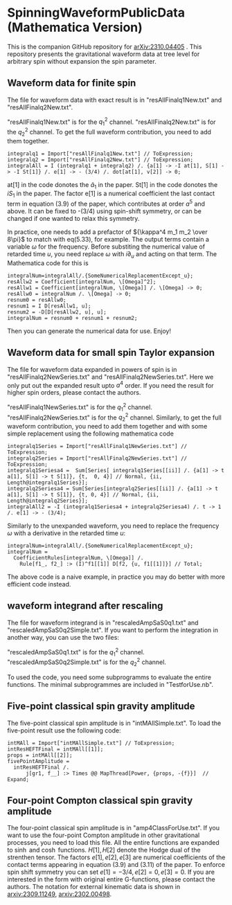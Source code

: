 # SpinningWaveformPublicData (Mathematica Version)
This is the companion GitHub repository for [arXiv:2310.04405](https://arxiv.org/abs/2310.04405) .
This repository presents the gravitational waveform data at tree level for arbitrary spin without expansion the spin parameter.

## Waveform data for finite spin
The file for waveform data with exact result is in "resAllFinalq1New.txt" and "resAllFinalq2New.txt". 

"resAllFinalq1New.txt" is for the $q_1^2$ channel.
"resAllFinalq2New.txt" is for the $q_2^2$ channel. 
To get the full waveform contribution, you need to add them together.

```
integralq1 = Import["resAllFinalq1New.txt"] // ToExpression;
integralq2 = Import["resAllFinalq2New.txt"] // ToExpression;
integralAll = I (integralq1 + integralq2) /. {a[1] -> -I at[1], S[1] -> -I St[1]} /. e[1] -> - (3/4) /. dot[at[1], v[2]] -> 0;
```
at[1] in the code donotes the $\tilde{a}_1$ in the paper.  St[1] in the code donotes the $i S_1$ in the paper. The factor e[1] is a numerical coefficient the last contact term in equation (3.9) of the paper, which contributes at order $a^5$ and above. It can be fixed to -(3/4) using spin-shift symmetry, or can be changed if one wanted to relax this symmetry.

In practice, one needs to add a prefactor of ${\kappa^4 m_1 m_2 \over 8\pi}$ to match with eq(5.33), for example.
The output terms contain a variable $\omega$ for the frequency. Before substiting the numerical value of retarded time $u$, you need replace $\omega$ with $i\partial_u$ and acting on that term. The Mathematica code for this is 

```
integralNum=integralAll/.{SomeNumericalReplacementExcept_u};
resAllw2 = Coefficient[integralNum, \[Omega]^2];
resAllw1 = Coefficient[integralNum, \[Omega]] /. \[Omega] -> 0;
resAllw0 = integralNum /. \[Omega] -> 0;
resnum0 = resAllw0;
resnum1 = I D[resAllw1, u];
resnum2 = -D[D[resAllw2, u], u];
integralNum = resnum0 + resnum1 + resnum2;
```
Then you can generate the numerical data for use. Enjoy!

## Waveform data for small spin Taylor expansion
The file for waveform data expanded in powers of spin is in "resAllFinalq2NewSeries.txt" and "resAllFinalq2NewSeries.txt". Here we only put out the expanded result upto $a^4$ order. If you need the result for higher spin orders, please contact the authors. 

"resAllFinalq1NewSeries.txt" is for the $q_1^2$ channel.
"resAllFinalq2NewSeries.txt" is for the $q_2^2$ channel. 
Similarly, to get the full waveform contribution, you need to add them together and with some simple replacement using the following mathematica code

```
integralq1Series = Import["resAllFinalq1NewSeries.txt"] // ToExpression;
integralq2Series = Import["resAllFinalq2NewSeries.txt"] // ToExpression;
integralq1Seriesa4 =  Sum[Series[ integralq1Series[[ii]] /. {a[1] -> t a[1], S[1] -> t S[1]}, {t,  0, 4}] // Normal, {ii, Length@integralq1Series}];
integralq2Seriesa4 = Sum[Series[integralq2Series[[ii]] /. {a[1] -> t a[1], S[1] -> t S[1]}, {t, 0, 4}] // Normal, {ii, Length@integralq2Series}];
integralAll2 = -I (integralq1Seriesa4 + integralq2Seriesa4) /. t -> 1 /. e[1] -> - (3/4);
```
Similarly to the unexpanded waveform, you need to replace the frequency $\omega$ with a derivative in the retarded time $u$: 
```
integralNum=integralAll/.{SomeNumericalReplacementExcept_u};
integralNum = 
  CoefficientRules[integralNum, \[Omega]] /. 
    Rule[f1_, f2_] :> (I)^f1[[1]] D[f2, {u, f1[[1]]}] // Total;
```
The above code is a naive example, in practice you may do better with more efficient code instead.



## waveform integrand after rescaling
The file for waveform integrand is in "rescaledAmpSaS0q1.txt" and "rescaledAmpSaS0q2Simple.txt". If you want to perform the integration in another way, you can use the two files: 

"rescaledAmpSaS0q1.txt" is for the $q_1^2$ channel.
"rescaledAmpSaS0q2Simple.txt" is for the $q_2^2$ channel. 

To used the code, you need some subprogramms to evaluate the entire functions. The minimal subprogrammes are included in "TestforUse.nb".


## Five-point classical spin gravity amplitude
The five-point classical spin amplitude is in "intMAllSimple.txt". 
To load the five-point result use the following code:
```
intMAll = Import["intMAllSimple.txt"] // ToExpression;
intResHEFTFinal = intMAll[[1]];
props = intMAll[[2]];
fivePointAmplitude = 
  intResHEFTFinal /. 
      j[gr1, f__] :> Times @@ MapThread[Power, {props, -{f}}]  // Expand;
```

## Four-point Compton classical spin gravity amplitude 
The four-point classical spin amplitude is in "amp4ClassForUse.txt".  If you want to use the four-point Compton amplitude in other gravitational processes, you need to load this file. All the entire functions are expanded to $\sinh$ and $\cosh$ functions. $H[1], H[2]$ denote the Hodge dual of the strenthen tensor. The factors $e[1], e[2], e[3]$ are numerical coefficients of the contact terms appearing in equation (3.9) and (3.11) of the paper. To enforce spin shift symmetry you can set $e[1]=-3/4,e[2]=0,e[3]=0$.  If you are interested in the form with original entire G-functions, please contact the authors. 
The notation for external kinematic data is shown in [arxiv:2309.11249](https://arxiv.org/abs/2309.11249),  [arxiv:2302.00498](https://arxiv.org/abs/2302.00498).















